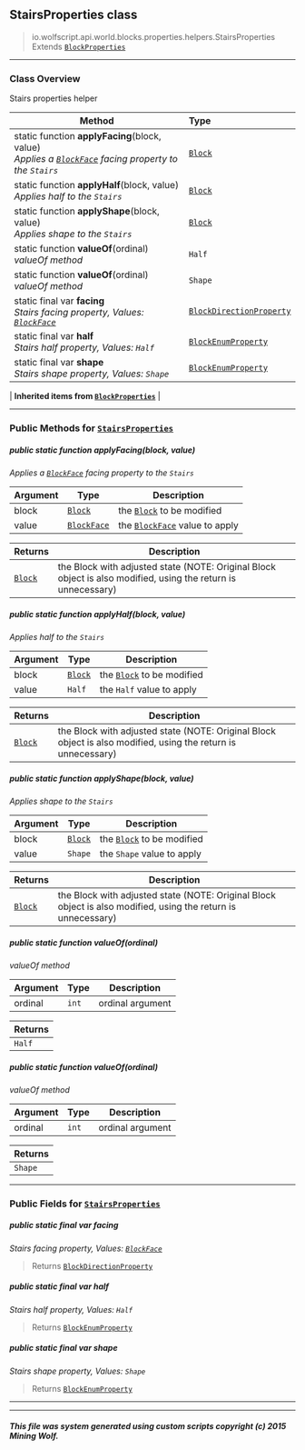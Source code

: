 ## StairsProperties __class__

>io.wolfscript.api.world.blocks.properties.helpers.StairsProperties
>Extends [`BlockProperties`](BlockProperties.md)

---

### Class Overview

Stairs properties helper

Method | Type   
--- | :--- 
static function __applyFacing__(block, value) <br> _Applies a [`BlockFace`](../../BlockFace.md) facing property to the `Stairs`_ | [`Block`](../../Block.md)
static function __applyHalf__(block, value) <br> _Applies half to the `Stairs`_ | [`Block`](../../Block.md)
static function __applyShape__(block, value) <br> _Applies shape to the `Stairs`_ | [`Block`](../../Block.md)
static function __valueOf__(ordinal) <br> _valueOf method_ | `Half`
static function __valueOf__(ordinal) <br> _valueOf method_ | `Shape`
static final var __facing__ <br> _Stairs facing property, Values: [`BlockFace`](../../BlockFace.md)_ | [`BlockDirectionProperty`](../BlockDirectionProperty.md)
static final var __half__ <br> _Stairs half property, Values: `Half`_ | [`BlockEnumProperty`](../BlockEnumProperty.md)
static final var __shape__ <br> _Stairs shape property, Values: `Shape`_ | [`BlockEnumProperty`](../BlockEnumProperty.md)
 |
__Inherited items from [`BlockProperties`](BlockProperties.md)__ |





---


### Public Methods for [`StairsProperties`](StairsProperties.md)

##### <a id='applyfacing'></a>public static function __applyFacing__(block, value)

_Applies a [`BlockFace`](../../BlockFace.md) facing property to the `Stairs`_

Argument | Type | Description  
--- | --- | --- 
block | [`Block`](../../Block.md) | the [`Block`](../../Block.md) to be modified
value | [`BlockFace`](../../BlockFace.md) | the [`BlockFace`](../../BlockFace.md) value to apply

Returns | Description
--- | --- 
[`Block`](../../Block.md) | the Block with adjusted state (NOTE: Original Block object is also modified, using the return is unnecessary)


##### <a id='applyhalf'></a>public static function __applyHalf__(block, value)

_Applies half to the `Stairs`_

Argument | Type | Description  
--- | --- | --- 
block | [`Block`](../../Block.md) | the [`Block`](../../Block.md) to be modified
value | `Half` | the `Half` value to apply

Returns | Description
--- | --- 
[`Block`](../../Block.md) | the Block with adjusted state (NOTE: Original Block object is also modified, using the return is unnecessary)


##### <a id='applyshape'></a>public static function __applyShape__(block, value)

_Applies shape to the `Stairs`_

Argument | Type | Description  
--- | --- | --- 
block | [`Block`](../../Block.md) | the [`Block`](../../Block.md) to be modified
value | `Shape` | the `Shape` value to apply

Returns | Description
--- | --- 
[`Block`](../../Block.md) | the Block with adjusted state (NOTE: Original Block object is also modified, using the return is unnecessary)


##### <a id='valueof'></a>public static function __valueOf__(ordinal)

_valueOf method_

Argument | Type | Description  
--- | --- | --- 
ordinal | `int` | ordinal argument

Returns | 
--- | 
`Half` |


##### <a id='valueof'></a>public static function __valueOf__(ordinal)

_valueOf method_

Argument | Type | Description  
--- | --- | --- 
ordinal | `int` | ordinal argument

Returns | 
--- | 
`Shape` |


---

### Public Fields for [`StairsProperties`](StairsProperties.md)

##### <a id='facing'></a>public static final var __facing__

_Stairs facing property, Values: [`BlockFace`](../../BlockFace.md)_

>Returns
>  [`BlockDirectionProperty`](../BlockDirectionProperty.md)

##### <a id='half'></a>public static final var __half__

_Stairs half property, Values: `Half`_

>Returns
>  [`BlockEnumProperty`](../BlockEnumProperty.md)

##### <a id='shape'></a>public static final var __shape__

_Stairs shape property, Values: `Shape`_

>Returns
>  [`BlockEnumProperty`](../BlockEnumProperty.md)

---


---


##### This file was system generated using custom scripts copyright (c) 2015 Mining Wolf.
	

